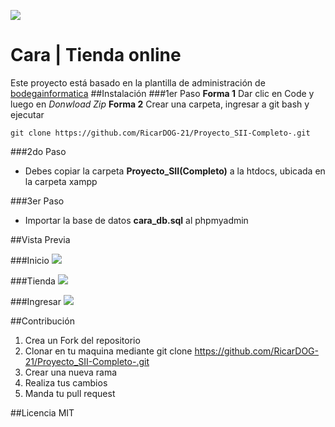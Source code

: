 ![](https://scontent.fccs3-2.fna.fbcdn.net/v/t39.30808-6/292388776_199391935878952_1121836150522591187_n.jpg?_nc_cat=108&ccb=1-7&_nc_sid=730e14&_nc_ohc=B9mBWB_gKkUAX9eKcav&_nc_ht=scontent.fccs3-2.fna&oh=00_AT80y_j9XQ7LRow7xcRCoMXzWGsaNhqSVR9KG6LSAcTsyw&oe=62D43F84)

# Cara | Tienda online

Este proyecto está basado en la plantilla de administración de [bodegainformatica](https://github.com/Logicainformatica18/bodegainformatica#bodega-inform%C3%A1tica "bodegainformatica")
##Instalación
 ###1er Paso
**Forma 1** Dar clic en Code y luego en *Donwload Zip*
**Forma 2** Crear una carpeta, ingresar a git bash y ejecutar
```
git clone https://github.com/RicarDOG-21/Proyecto_SII-Completo-.git
```
 ###2do Paso
- Debes copiar la carpeta **Proyecto_SII(Completo)**
a la htdocs, ubicada en la carpeta xampp

###3er Paso
- Importar la base de datos **cara_db.sql** al
phpmyadmin

##Vista Previa

###Inicio
![](https://scontent.fccs3-2.fna.fbcdn.net/v/t39.30808-6/293775155_199391545878991_3455360665712246412_n.jpg?_nc_cat=102&ccb=1-7&_nc_sid=730e14&_nc_ohc=CEik9QYpzzcAX_4H5dr&_nc_ht=scontent.fccs3-2.fna&oh=00_AT9u9jJbbrUDG4kSYB8DEHquI9HnOphXHuMErn428wl_SA&oe=62D490B2)

###Tienda
![](https://scontent.fccs3-1.fna.fbcdn.net/v/t39.30808-6/293217971_199392655878880_2357382182346983109_n.jpg?_nc_cat=106&ccb=1-7&_nc_sid=730e14&_nc_ohc=WQOB1FB2pGoAX-G_0BG&_nc_ht=scontent.fccs3-1.fna&oh=00_AT8UNEWI1THLRO_STL9oPeFyv80q1hB3XxlmfJwSira6bw&oe=62D42756)

###Ingresar
![](https://scontent.fccs3-2.fna.fbcdn.net/v/t39.30808-6/293023342_199393499212129_6879585416806262383_n.jpg?_nc_cat=110&ccb=1-7&_nc_sid=730e14&_nc_ohc=DsnBAJZFU-wAX_AMyDO&_nc_ht=scontent.fccs3-2.fna&oh=00_AT8zqlS8LbSNjTTeQ60xoTGqt5BI-3fnWYGlLLcMHjb_xQ&oe=62D4E952)

##Contribución
1. Crea un Fork del repositorio
2. Clonar en tu maquina mediante git clone https://github.com/RicarDOG-21/Proyecto_SII-Completo-.git
3. Crear una nueva rama
4. Realiza tus cambios
5. Manda tu pull request

##Licencia
 MIT
